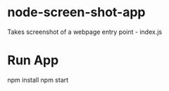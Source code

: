 # node-screen-shot-app
Takes screenshot of a webpage
entry point - index.js


# Run App
npm install
npm start
